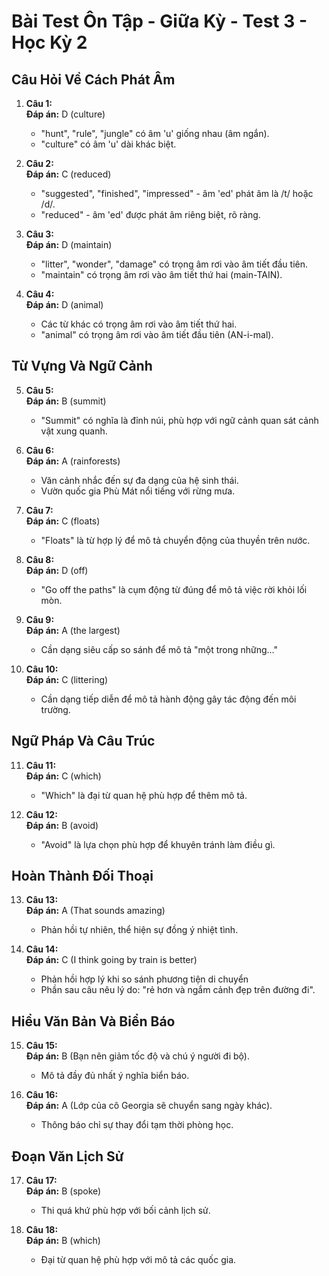 # Bài Test Ôn Tập - Giữa Kỳ - Test 3 - Học Kỳ 2 

## Câu Hỏi Về Cách Phát Âm

1. **Câu 1:**  
   **Đáp án:** D (culture)  
   * "hunt", "rule", "jungle" có âm 'u' giống nhau (âm ngắn).  
   * "culture" có âm 'u' dài khác biệt.  

2. **Câu 2:**  
   **Đáp án:** C (reduced)  
   * "suggested", "finished", "impressed" - âm 'ed' phát âm là /t/ hoặc /d/.  
   * "reduced" - âm 'ed' được phát âm riêng biệt, rõ ràng.  

3. **Câu 3:**  
   **Đáp án:** D (maintain)  
   * "litter", "wonder", "damage" có trọng âm rơi vào âm tiết đầu tiên.  
   * "maintain" có trọng âm rơi vào âm tiết thứ hai (main-TAIN).  

4. **Câu 4:**  
   **Đáp án:** D (animal)  
   * Các từ khác có trọng âm rơi vào âm tiết thứ hai.  
   * "animal" có trọng âm rơi vào âm tiết đầu tiên (AN-i-mal).  

## Từ Vựng Và Ngữ Cảnh

5. **Câu 5:**  
   **Đáp án:** B (summit)  
   * "Summit" có nghĩa là đỉnh núi, phù hợp với ngữ cảnh quan sát cảnh vật xung quanh.  

6. **Câu 6:**  
   **Đáp án:** A (rainforests)  
   * Văn cảnh nhắc đến sự đa dạng của hệ sinh thái.  
   * Vườn quốc gia Phù Mát nổi tiếng với rừng mưa.  

7. **Câu 7:**   
   **Đáp án:** C (floats)  
   * "Floats" là từ hợp lý để mô tả chuyển động của thuyền trên nước.  

8. **Câu 8:**  
   **Đáp án:** D (off)  
   * "Go off the paths" là cụm động từ đúng để mô tả việc rời khỏi lối mòn.  

9. **Câu 9:**  
   **Đáp án:** A (the largest)  
   * Cần dạng siêu cấp so sánh để mô tả "một trong những…"  

10. **Câu 10:**  
    **Đáp án:** C (littering)  
    * Cần dạng tiếp diễn để mô tả hành động gây tác động đến môi trường.  

## Ngữ Pháp Và Câu Trúc

11. **Câu 11:**  
    **Đáp án:** C (which)  
    * "Which" là đại từ quan hệ phù hợp để thêm mô tả.  

12. **Câu 12:**  
    **Đáp án:** B (avoid)  
    * "Avoid" là lựa chọn phù hợp để khuyên tránh làm điều gì.  

## Hoàn Thành Đối Thoại

13. **Câu 13:**  
    **Đáp án:** A (That sounds amazing)  
    * Phản hồi tự nhiên, thể hiện sự đồng ý nhiệt tình.  

14. **Câu 14:**  
    **Đáp án:** C (I think going by train is better)  
    * Phản hồi hợp lý khi so sánh phương tiện di chuyển  
    * Phần sau câu nêu lý do: "rẻ hơn và ngắm cảnh đẹp trên đường đi".  

## Hiểu Văn Bản Và Biển Báo

15. **Câu 15:**  
    **Đáp án:** B (Bạn nên giảm tốc độ và chú ý người đi bộ).  
    * Mô tả đầy đủ nhất ý nghĩa biển báo.  

16. **Câu 16:**  
    **Đáp án:** A (Lớp của cô Georgia sẽ chuyển sang ngày khác).  
    * Thông báo chỉ sự thay đổi tạm thời phòng học.  

## Đoạn Văn Lịch Sử

17. **Câu 17:**  
    **Đáp án:** B (spoke)  
    * Thi quá khứ phù hợp với bối cảnh lịch sử.  

18. **Câu 18:**  
    **Đáp án:** B (which)  
    * Đại từ quan hệ phù hợp với mô tả các quốc gia.